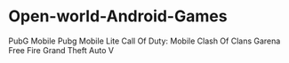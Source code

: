 # Open-world-Android-Games
 PubG Mobile
 Pubg Mobile Lite
 Call Of Duty: Mobile
 Clash Of Clans
 Garena Free Fire
 Grand Theft Auto V
